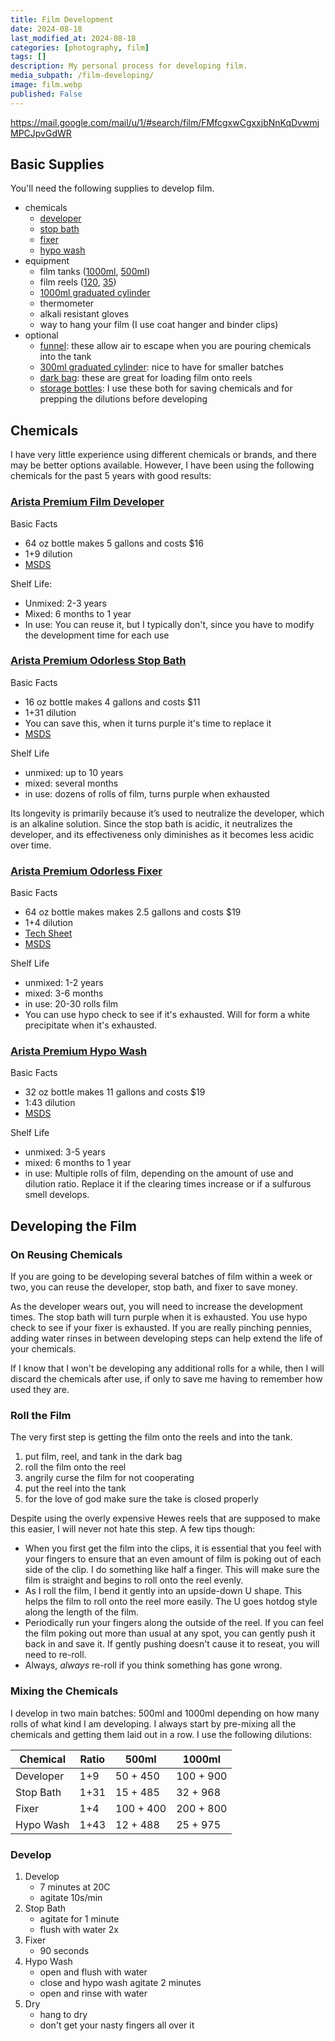 ```yaml
---
title: Film Development
date: 2024-08-18
last_modified_at: 2024-08-18
categories: [photography, film]
tags: []
description: My personal process for developing film.
media_subpath: /film-developing/
image: film.webp
published: False
---
```


https://mail.google.com/mail/u/1/#search/film/FMfcgxwCgxxjbNnKqDvwmjMPCJpvGdWR


## Basic Supplies
You'll need the following supplies to develop film.
- chemicals
  - [developer](https://www.freestylephoto.com/6172-Arista-Premium-Liquid-Film-Developer-64-oz.-(Makes-5-Gallons))
  - [stop bath](https://www.freestylephoto.com/6511-Arista-Premium-Odorless-Stop-Bath-16-oz.-(Makes-4-Gallons))
  - [fixer](https://www.freestylephoto.com/6204-Arista-Premium-Odorless-Liquid-Fixer-64-oz.)
  - [hypo wash](https://www.freestylephoto.com/6732-Arista-Premium-Hypo-Wash-32-oz.-(Makes-11-Gallons))
- equipment
  - film tanks ([1000ml](https://www.freestylephoto.com/91230-Arista-Stainless-Steel-Tank-30-oz.-with-PVC-Top), [500ml](https://www.freestylephoto.com/91216-Arista-Stainless-Steel-Tank-16-oz.-with-PVC-Top))
  - film reels ([120](https://www.freestylephoto.com/140120-Hewes-Pro-Stainless-Steel-Reel-120-Reel), [35](https://www.freestylephoto.com/140135-Hewes-Pro-Stainless-Steel-Reel-35mm-Reel))
  - [1000ml graduated cylinder](https://www.freestylephoto.com/173100-Arista-Graduated-Cylinder-1000-ml)
  - thermometer
  - alkali resistant gloves
  - way to hang your film (I use coat hanger and binder clips)
- optional
  - [funnel](https://www.amazon.com/gp/product/B000079XWD): these allow air to escape when you are pouring chemicals into the tank
  - [300ml graduated cylinder](https://www.freestylephoto.com/173300-Arista-Graduated-Cylinder-300-ml): nice to have for smaller batches
  - [dark bag](https://www.freestylephoto.com/322730-Arista-Changing-Bag-27-in.-x-30-in.): these are great for loading film onto reels
  - [storage bottles](https://www.freestylephoto.com/68732-Arista-Storage-Bottle-Round-Black-32-oz.): I use these both for saving chemicals and for prepping the dilutions before developing


## Chemicals
I have very little experience using different chemicals or brands, and there may be better options available. However, I have been using the following chemicals for the past 5 years with good results:

### [Arista Premium Film Developer](https://www.freestylephoto.com/6172-Arista-Premium-Liquid-Film-Developer-64-oz.-(Makes-5-Gallons))

Basic Facts
- 64 oz bottle makes 5 gallons and costs $16
- 1+9 dilution
- [MSDS](https://www.freestylephoto.com/static/pdf/msds/aristapremium/ARISTA_PREMIUM_LIQUID_FILM_DEV_SDS.pdf)


Shelf Life:
- Unmixed: 2-3 years
- Mixed: 6 months to 1 year
- In use: You can reuse it, but I typically don't, since you have to modify the development time for each use

### [Arista Premium Odorless Stop Bath](https://www.freestylephoto.com/6511-Arista-Premium-Odorless-Stop-Bath-16-oz.-(Makes-4-Gallons))

Basic Facts
- 16 oz bottle makes 4 gallons and costs $11
- 1+31 dilution
- You can save this, when it turns purple it's time to replace it
- [MSDS](https://www.freestylephoto.com/static/pdf/msds/aristapremium/ARISTA_PREMIUM_STOP_BATH_SDS.pdf)

Shelf Life
- unmixed: up to 10 years
- mixed: several months
- in use: dozens of rolls of film, turns purple when exhausted

Its longevity is primarily because it’s used to neutralize the developer, which is an alkaline solution. Since the stop bath is acidic, it neutralizes the developer, and its effectiveness only diminishes as it becomes less acidic over time.


### [Arista Premium Odorless Fixer](https://www.freestylephoto.com/6204-Arista-Premium-Odorless-Liquid-Fixer-64-oz.)

Basic Facts
- 64 oz bottle makes makes 2.5 gallons and costs $19
- 1+4 dilution
- [Tech Sheet](https://www.freestylephoto.com/static/pdf/product_pdf/aristapremium/ARISTA_PREMIUM_ODORLESS_FIXER_TECH_SHEET.pdf)
- [MSDS](https://www.freestylephoto.com/static/pdf/msds/aristapremium/Arista_Premium_Odorless_Fixer_SDS.pdf)


Shelf Life
- unmixed: 1-2 years
- mixed: 3-6 months
- in use: 20-30 rolls film
- You can use hypo check to see if it's exhausted. Will for form a white precipitate when it's exhausted.

### [Arista Premium Hypo Wash](https://www.freestylephoto.com/6732-Arista-Premium-Hypo-Wash-32-oz.-(Makes-11-Gallons))

Basic Facts
- 32 oz bottle makes 11 gallons and costs $19
- 1:43 dilution
- [MSDS](https://www.freestylephoto.com/static/pdf/msds/aristapremium/ARISTA_PREMIUM_ARCHIVAL_WASH_SDS.pdf)

Shelf Life
- unmixed: 3-5 years
- mixed: 6 months to 1 year
- in use: Multiple rolls of film, depending on the amount of use and dilution ratio. Replace it if the clearing times increase or if a sulfurous smell develops.

## Developing the Film
### On Reusing Chemicals
If you are going to be developing several batches of film within a week or two, you can reuse the developer, stop bath, and fixer to save money. 

As the developer wears out, you will need to increase the development times. The stop bath will turn purple when it is exhausted. You use hypo check to see if your fixer is exhausted. If you are really pinching pennies, adding water rinses in between developing steps can help extend the life of your chemicals.

If I know that I won't be developing any additional rolls for a while, then I will discard the chemicals after use, if only to save me having to remember how used they are.

### Roll the Film 
The very first step is getting the film onto the reels and into the tank. 
1. put film, reel, and tank in the dark bag
2. roll the film onto the reel
3. angrily curse the film for not cooperating
4. put the reel into the tank
5. for the love of god make sure the take is closed properly

Despite using the overly expensive Hewes reels that are supposed to make this easier, I will never not hate this step. A few tips though:
- When you first get the film into the clips, it is essential that you feel with your fingers to ensure that an even amount of film is poking out of each side of the clip. I do something like half a finger. This will make sure the film is straight and begins to roll onto the reel evenly.
- As I roll the film, I bend it gently into an upside-down U shape. This helps the film to roll onto the reel more easily. The U goes hotdog style along the length of the film.
- Periodically run your fingers along the outside of the reel. If you can feel the film poking out more than usual at any spot, you can gently push it back in and save it. If gently pushing doesn't cause it to reseat, you will need to re-roll.
- Always, _always_ re-roll if you think something has gone wrong.


### Mixing the Chemicals
I develop in two main batches: 500ml and 1000ml depending on how many rolls of what kind I am developing. I always start by pre-mixing all the chemicals and getting them laid out in a row. I use the following dilutions:


| **Chemical**   | **Ratio** | **500ml**   | **1000ml** |
|----------------|-----------|-------------|------------|
| Developer      | 1+9       | 50 + 450    | 100 + 900  |
| Stop Bath      | 1+31      | 15 + 485    | 32 + 968   |
| Fixer          | 1+4       | 100 + 400   | 200 + 800  |
| Hypo Wash      | 1+43      | 12 + 488    | 25 + 975   |

### Develop

1. Develop
    - 7 minutes at 20C
    - agitate 10s/min
2. Stop Bath
    - agitate for 1 minute
    - flush with water 2x 
3. Fixer
    - 90 seconds
4. Hypo Wash
    - open and flush with water
    - close and hypo wash agitate 2 minutes
    - open and rinse with water
5. Dry
    - hang to dry
    - don't get your nasty fingers all over it
